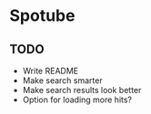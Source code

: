 Spotube
==================

## TODO
* Write README
* Make search smarter
* Make search results look better
* Option for loading more hits?